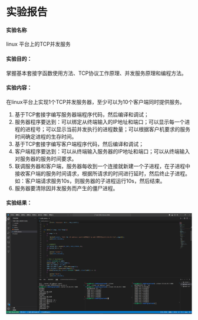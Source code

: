 
#  实验报告

#### 实验名称

linux 平台上的TCP并发服务

#### 实验目的：

掌握基本套接字函数使用方法、TCP协议工作原理、并发服务原理和编程方法。

#### 实验内容：

在linux平台上实现1个TCP并发服务器，至少可以为10个客户端同时提供服务。

1. 基于TCP套接字编写服务器端程序代码，然后编译和调试；
2. 服务器程序要达到：可以绑定从终端输入的IP地址和端口；可以显示每一个进程的进程号；可以显示当前并发执行的进程数量；可以根据客户机要求的服务时间确定进程的生存时间。
3. 基于TCP套接字编写客户端程序代码，然后编译和调试；
4. 客户端程序要达到：可以从终端输入服务器的IP地址和端口；可以从终端输入对服务器的服务时间要求。
5. 联调服务器和客户端，服务器每收到一个连接就新建一个子进程，在子进程中接收客户端的服务时间请求，根据所请求的时间进行延时，然后终止子进程。如：客户端请求服务10s，则服务器的子进程运行10s，然后结束。
6. 服务器要清除因并发服务而产生的僵尸进程。

#### 实验结果：

![image-20230617154045526](实验报告.assets/image-20230617154045526.png)